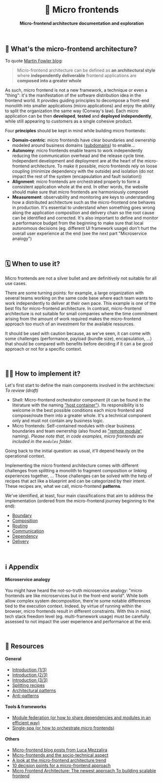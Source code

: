 <br>
<div align="center">
    <h1>🧪 Micro frontends</h1>
    <strong>Micro-frontend architecture documentation and exploration</strong>
</div>
<br>
<br>

## 🤔 What's the micro-frontend architecture?

To quote [Martin Fowler blog](https://martinfowler.com/articles/micro-frontends.html):
> Micro-frontend architecture can be defined as **an architectural style** where **independently deliverable** frontend applications are **composed into a greater whole**

As such, micro frontend is not a new framework, a technique or even a "thing": it's the manifestation of the software distribution idea in the frontend world. It provides guiding principles to decompose a front-end monolith into smaller applications (micro applications) and enjoy the ability to split the organization the same way (Conway's law). Each micro application can be then **developed**, **tested** and **deployed independently**, while still appearing to customers as a single cohesive product.

Four **principles** should be kept in mind while building micro frontends:
- **Domain-centric**: micro frontends have clear boundaries and ownership modeled around business domains ([subdomains](https://thedomaindrivendesign.io/domains-and-subdomains/)) to enable...
- **Autonomy**: micro frontends enable teams to work independently reducing the communication overhead and the release cycle time. Independent development and deployment are at the heart of the micro-frontend architecture. To make it possible, micro frontends rely on loose coupling (minimize dependency with the outside) and isolation (do not impact the rest of the system (encapsulation and fault isolation))
- **Alignment**: micro frontends are orchestrated properly to form a consistent application whole at the end. In other words, the website should make sure that micro frontends are harmoniously composed
- **Measurement**: observability and monitoring are keys to understanding how a distributed architecture such as the micro-frontend one behaves in production. It's essential to understand when something goes wrong along the application composition and delivery chain so the root cause can be identified and corrected. It's also important to define and monitor a performance budget from the beginning to make sure that local autonomous decisions (eg. different UI framework usage) don't hurt the overall user experience at the end (see the next part "Microservice analogy")

<br>

## 🗓️ When to use it?

Micro frontends are not a silver bullet and are definitively not suitable for all use cases.

There are some turning points: for example, a large organization with several teams working on the same code base where each team wants to work independently to deliver at their own pace. This example is one of the best fits for micro-frontend architecture.
In contrast, micro-frontend architecture is not suitable for small companies where the time commitment arising from the amount of work required makes the micro-frontend approach too much of an investment for the available resources.

It should be used with caution because, as we've seen, it can come with some challenges (performance, payload (bundle size), encapsulation, ...) that should be compared with benefits before deciding if it can a be good approach or not for a specific context.

<br>

## 👨‍🍳 How to implement it?

Let's first start to define the main components involved in the architecture:
*To review (draft)*
- Shell: Micro-frontend orchestrator component (it can be found in the literature with the naming ["host container"](https://webpack.js.org/concepts/module-federation/#low-level-concepts)). Its responsibility is to welcome in the best possible conditions each micro frontend and compose/route them into a greater whole. It's a technical component only and must not contain any business logic.
- Micro frontends: Self-contained modules with clear business boundaries and team ownership (also found as ["remote module"](https://webpack.js.org/concepts/module-federation/#low-level-concepts) naming). *Please note that, in code examples, micro frontends are included in the `modules` folder.*

Going back to the initial question: as usual, it'll depend heavily on the operational context.

Implementing the micro frontend architecture comes with different challenges from splitting a monolith to fragment composition or linking experiences together, ... Those challenges can be solved with the help of recipes that act like a blueprint and can be categorized by their intent. These recipes are, what we call, micro-frontend **patterns**.

We've identified, at least, four main classifications that aim to address the implementation (ordered from the micro-frontend journey beginning to the end):

- [Boundary](./boundary)
- [Composition](./composition)
- [Routing](./routing)
- [Communication](./communication)
- [Dependency](./dependency)
- [Delivery](./delivery)

<br>

## ℹ️ Appendix

#### Microservice analogy

You might have heard the not-so-truth microservice analogy: "micro frontends are like microservices but in the front-end world".  While both allow complex system decomposition, there're some notable differences tied to the execution context. Indeed, by virtue of running within the browser, micro frontends result in different constraints. With this in mind, tech stack freedom level (eg. multi-framework usage) must be carefully assessed to not impact the user experience and performance at the end.

<br>

## 📕 Resources

#### General
- [Introduction (1/3)](https://martinfowler.com/articles/micro-frontends.html)
- [Introduction (2/3)](https://micro-frontends.org/)
- [Introduction (3/3)](https://increment.com/frontend/micro-frontends-in-context/)
- [Splitting recipes](https://lucamezzalira.com/2019/05/21/identifying-micro-frontends-in-our-applications/)
- [Architectural patterns](https://dev.to/okmttdhr/micro-frontends-architecture-patterns-introduction-3cpk)
- [Anti-patterns](https://www.youtube.com/watch?v=T3NINYCP9gg)

#### Tools & frameworks
- [Module federation (or how to share dependencies and modules in an efficient way)](https://module-federation.github.io/)
- [Single-spa (or how to orchestrate micro frontends)](https://single-spa.js.org/)

#### Others
- [Micro-frontend blog posts from Luca Mezzalira](https://lucamezzalira.com/tag/micro-frontends/)
- [Micro-frontends and the socio-technical aspect](https://techleadjournal.dev/episodes/47/)
- [A look at the micro-frontend architecture trend](https://frontendmastery.com/posts/understanding-micro-frontends/)
- [10 decision points for a micro-frontend approach](https://betterprogramming.pub/10-decision-points-for-micro-frontends-approach-4ebb4b59f40)
- [Micro Frontend Architecture: The newest approach To building scalable frontend](https://www.simform.com/blog/micro-frontend-architecture/)
